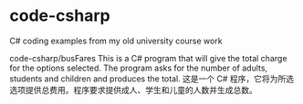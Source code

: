 # code-csharp
C# coding examples from my old university course work

code-csharp/busFares
This is a C# program that will give the total charge for the options selected. The program asks for the number of adults, students and children and produces the total.
这是一个 C# 程序，它将为所选选项提供总费用。程序要求提供成人、学生和儿童的人数并生成总数。
